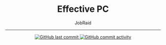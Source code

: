 <div align="center">

# Effective PC

<p id="intro">JobRaid</p>

---

<p>

<span>
  <a href="https://github.com/darsan-in/jobraid/commits/main">
    <img src="https://img.shields.io/github/last-commit/darsan-in/jobraid?display_timestamp=committer&style=for-the-badge&label=Updated%20On" alt="GitHub last commit"/>
  </a>
</span>

<span>
  <a href="">
    <img src="https://img.shields.io/github/commit-activity/m/darsan-in/jobraid?style=for-the-badge&label=Commit%20Activity" alt="GitHub commit activity"/>
  </a>
</span>

</p>


</div>
